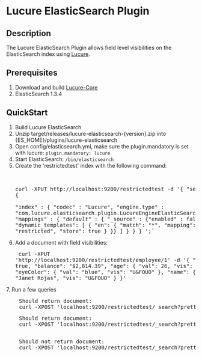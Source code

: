 # Lucure ElasticSearch Plugin

## Description

The Lucure ElasticSearch Plugin allows field level visibilities on the ElasticSearch index using [Lucure](https://github.com/roshanp/lucure-core). 

## Prerequisites

1. Download and build [Lucure-Core](https://github.com/roshanp/lucure-core)
2. ElasticSearch 1.3.4

## QuickStart

1. Build Lucure ElasticSearch
2. Unzip target/releases/lucure-elasticsearch-{version}.zip into {ES_HOME}/plugins/lucure-elasticsearch
3. Open config/elasticsearch.yml, make sure the plugin.mandatory is set with lucure:
	`plugin.mandatory: lucure`
4. Start ElasticSearch: `/bin/elasticsearch`
5. Create the 'restrictedtest' index with the following command: <pre>	
curl -XPUT http://localhost:9200/restrictedtest -d '{
		"settings" : {		
			"index" : {
			"codec" : "Lucure",
			"engine.type" : "com.lucure.elasticsearch.plugin.LucureEngineElasticSearchModule"
	}
  },
 "mappings" : {
  "_default_" : {
   "_source" : {"enabled" : false},
   "dynamic_templates": [
                { "en": {
                      "match":              "*", 
                      "mapping": {
                          "type":           "restricted",
                          "store":  true
                      }
                }}
            ]
  }
 }
}
';`</pre>
6. Add a document with field visibilities:<pre>
curl -XPUT 'http://localhost:9200/restrictedtest/employee/1' -d '{
    "isActive": true,
    "balance": "$2,814.39",
    "age": {
      "val": 26,
      "vis": "U"
    },
    "eyeColor": {
      "val": "blue",
      "vis": "U&FOUO"
    },
    "name": {
      "val": "Janet Rojas",
      "vis": "U&FOUO"
    }
  }'
</pre>
7. Run a few queries
	<pre>
	Should return document:		
	curl -XPOST 'localhost:9200/restrictedtest/_search?pretty&auth=U' -d '{ "fields" : ["*"], "query": { "restricted": { "auth": "U,FOUO", "query": { "range": { "age": { "gte" : 10, "lte" : 30 } }}} }}'		</pre>
	<pre>
	Should return document:
	curl -XPOST 'localhost:9200/restrictedtest/_search?pretty&auth=U' -d '{ "fields" : ["*"], "query": { "restricted": { "auth": "U,FOUO", "query": { "term": { "eyeColor": "blue"}}} }}'	
	</pre>
	<pre>
	Should not return document:
	curl -XPOST 'localhost:9200/restrictedtest/_search?pretty&auth=U' -d '{ "fields" : ["*"], "query": { "restricted": { "auth": "U", "query": { "term": { "eyeColor": "blue"}}} }}'	
	</pre>